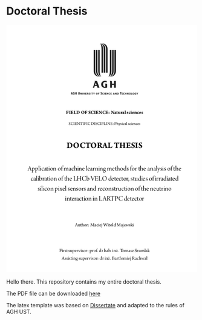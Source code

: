 # Doctoral Thesis

[![cover](cover.png)](/mmajewsk/phd_thesis_mmajewski/releases/latest/download/dissertation.pdf)

Hello there. This repository contains my entire doctoral thesis.

The PDF file can be downloaded [here](/mmajewsk/phd_thesis_mmajewski/releases/latest/download/dissertation.pdf)

The latex template was based on [Dissertate](https://github.com/suchow/Dissertate) and adapted to the rules of AGH UST.
